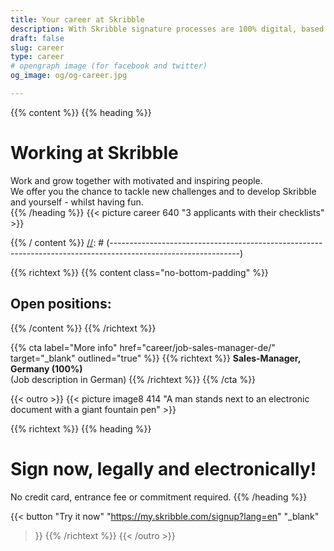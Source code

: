 ```yaml
---
title: Your career at Skribble
description: With Skribble signature processes are 100% digital, based on the qualified electronic signature “QES” - the e-signature, which is equivalent to your hand-written signature according to Swiss and EU law.
draft: false
slug: career
type: career
# opengraph image (for facebook and twitter)
og_image: og/og-career.jpg

---
```


{{% content %}}
{{% heading %}}
# Working at Skribble
Work and grow together with motivated and inspiring people. <br class="hide-for-mobile">We offer you the chance to tackle new challenges and to develop Skribble <br class="hide-for-mobile">and yourself - whilst having fun.  
{{% /heading %}}
{{< picture career 640 "3 applicants with their checklists" >}}

{{% / content %}}
[//]: # (--------------------------------------------------------------------------------------------------------------)

{{% richtext %}}
{{% content class="no-bottom-padding" %}}
## Open positions:
{{% /content %}}
{{% /richtext %}}

{{% cta
  label="More info"
  href="career/job-sales-manager-de/"
  target="_blank"
  outlined="true"
%}}
{{% richtext %}}
**Sales-Manager, Germany (100%)**<br>
(Job description in German)
{{% /richtext %}}
{{% /cta %}}


[//]: # (--------------------------------------------------------------------------------------------------------------)

{{< outro >}}
{{< picture image8 414 "A man stands next to an electronic document with a giant fountain pen" >}}

{{% richtext %}}
{{% heading %}}
# Sign now, legally and electronically!
No credit card, entrance fee or commitment required.
{{% /heading %}}

{{< button
  "Try it now"
  "https://my.skribble.com/signup?lang=en"
  "_blank"
>}}
{{% /richtext %}}
{{< /outro >}}
